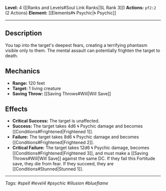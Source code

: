 **Level:** 4 ([[Ranks and Levels#Soul Link Ranks|SL Rank 3]])
**Actions:** `pf2:2` (2 Actions)
**Element:** [[Elements#🌀 Psychic|🌀 Psychic]]

---

## Description

You tap into the target's deepest fears, creating a terrifying phantasm visible only to them. The mental assault can potentially frighten the target to death.

## Mechanics

- **Range:** 120 feet
- **Target:** 1 living creature
- **Saving Throw:** [[Saving Throws#Will|Will Save]]

## Effects

- **Critical Success:** The target is unaffected.
- **Success:** The target takes 4d6 🌀 Psychic damage and becomes [[Conditions#Frightened|Frightened 1]].
- **Failure:** The target takes 8d6 🌀 Psychic damage and becomes [[Conditions#Frightened|Frightened 2]].
- **Critical Failure:** The target takes 12d6 🌀 Psychic damage, becomes [[Conditions#Frightened|Frightened 3]], and must make a [[Saving Throws#Will|Will Save]] against the same DC. If they fail this Fortitude save, they die from fear. If they succeed, they are [[Conditions#Stunned|Stunned 1]].

---
*Tags: #spell #level4 #psychic #illusion #blueflame*
